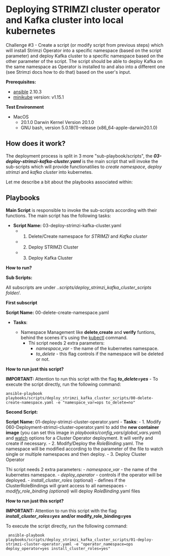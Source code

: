 

# Deploying STRIMZI cluster operator and Kafka cluster into local kubernetes

Challenge #3 - Create a script (or modify script from previous steps) which will install Strimzi Operator into a specific namespace (based on the script parameter) and deploy Kafka cluster to a specific namespace based on the other parameter of the script. The script should be able to deploy Kafka on the same namespace as Operator is installed to and also into a different one (see Strimzi docs how to do that) based on the user's input.

**Prerequisites:**

- [ansible](https://docs.ansible.com/) 2.10.3
- [minikube](https://minikube.sigs.k8s.io/docs/start/) version: v1.15.1

**Test Environment**
 - MacOS
	- 20.1.0 Darwin Kernel Version 20.1.0
	- GNU bash, version 5.0.18(1)-release (x86_64-apple-darwin20.1.0)
	

## **How does it work?**

The deployment process is split in 3 more "sub-playbook/scripts", the ***03-deploy-strimzi-kafka-cluster.yaml*** is the main script that will invoke the sub-scripts which will provide functionatilies to *create namespace*, *deploy strimzi* and *kafka cluster* into kubernetes.

Let me describe a bit about the playbooks associated within:

## **Playbooks**

**Main Script** is responsible to invoke the sub-scripts according with their functions. The main script has the following tasks:

 - **Script Name:** 03-deploy-strimzi-kafka-cluster.yaml
	 - 1. Delete/Create namespace for *STRIMZI* and *Kafka cluster*
	 - 2. Deploy STRIMZI Cluster
	 - 3. Deploy Kafka Cluster
	 
**How to run?**


**Sub Scripts:**

All subscripts are under *..scripts/deploy_strimzi_kafka_cluster_scripts folder/*.

**First subscript**

**Script Name:** 00-delete-create-namespace.yaml 
- **Tasks**:
		 
	- Namespace Management like **delete**,**create** and **verify** funtions, behind the scenes it's using the [kubectl](https://kubernetes.io/docs/reference/kubectl/overview/) command.
		 - Thi script needs 2 extra parameters:
			 - *namespace_var* - the name of the kubernetes namespace.
			 - *to_delete* - this flag controls if the namespace will be deleted or not.
			 
 **How to run just this script?**

**IMPORTANT:** Attention to run this script with the flag ***to_delete=yes***
	 - To execute the script directly, run the following command:

    ansible-playbook playbooks/scripts/deploy_strimzi_kafka_cluster_scripts/00-delete-create-namespace.yaml -e "namespace_var=ops to_delete=no"

**Second Script:** 

  **Script Name:**  01-deploy-strimzi-cluster-operator.yaml
		- **Tasks**:
		 - 1. Modify 060-Deployment-strimzi-cluster-operator.yaml to add the **new container image** (you can set this image in *playbooks/config_vars/global_vars.yaml*)  and [watch](https://strimzi.io/docs/operators/latest/full/deploying.html#con-cluster-operator-watch-options-str) options for a Cluster Operator deployment. It will verify and create if necessary.
		 - 2. Modify/Deploy the *RoleBinding*.yaml. The namespace will be modified according to the parameter  of the file to watch single or multiple namespaces and then deploy.
		 - 3. Deploy Cluster Operator

Thi script needs 2 extra parameters:
			 - *namespace_var* - the name of the kubernetes namespace.
			 - *deploy_operator* -  controls if the operator will be deployed. 
			 - *install_cluster_roles* (optional) - defines if the ClusterRoleBindings will grant access to all namespaces
			 - *modify_role_binding (optional)* will deploy *RoleBinding*.yaml files
		 
 **How to run just this script?**

**IMPORTANT:** Attention to run this script with the flag ***install_cluster_roles=yes*** **and/or modify_role_binding=yes**
	
To execute the script directly, run the following command:

     ansible-playbook  playbooks/scripts/deploy_strimzi_kafka_cluster_scripts/01-deploy-strimzi-cluster-operator.yaml -e "operator_namespace=ops deploy_operator=yes install_cluster_roles=yes"

 